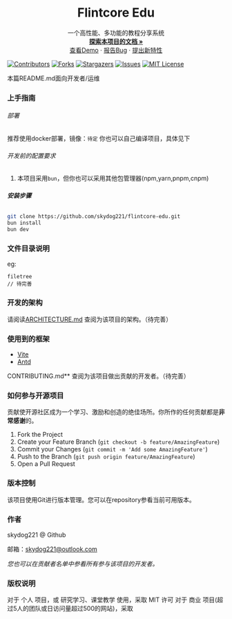   <h1 align="center">Flintcore Edu</h1>

<p align="center">
  <p align="center">
    一个高性能、多功能的教程分享系统
    <br />
    <a href="https://github.com/skydog221/flintcore-edu"><strong>探索本项目的文档 »</strong></a>
    <br />
    <a href="https://github.com/skydog221/flintcore-edu">查看Demo</a>
    ·
    <a href="https://github.com/skydog221/flintcore-edu/issues">报告Bug</a>
    ·
    <a href="https://github.com/skydog221/flintcore-edu/issues">提出新特性</a>
  </p>
</p>

[![Contributors][contributors-shield]][contributors-url]
[![Forks][forks-shield]][forks-url]
[![Stargazers][stars-shield]][stars-url]
[![Issues][issues-shield]][issues-url]
[![MIT License][license-shield]][license-url]

本篇README.md面向开发者/运维

### 上手指南

###### 部署

推荐使用docker部署，镜像：`待定`
你也可以自己编译项目，具体见下

###### 开发前的配置要求

1. 本项目采用`bun`，但你也可以采用其他包管理器(npm,yarn,pnpm,cnpm)

###### **安装步骤**

```sh
git clone https://github.com/skydog221/flintcore-edu.git
bun install
bun dev
```

### 文件目录说明

eg:

```
filetree
// 待完善

```

### 开发的架构

请阅读[ARCHITECTURE.md](https://github.com/skydog221/flintcore-edu/blob/master/ARCHITECTURE.md) 查阅为该项目的架构。（待完善）

### 使用到的框架

- [Vite](https://vite.dev/)
- [Antd](https://ant-design.antgroup.com/)

CONTRIBUTING.md\*\* 查阅为该项目做出贡献的开发者。（待完善）

### 如何参与开源项目

贡献使开源社区成为一个学习、激励和创造的绝佳场所。你所作的任何贡献都是**非常感谢**的。

1. Fork the Project
2. Create your Feature Branch (`git checkout -b feature/AmazingFeature`)
3. Commit your Changes (`git commit -m 'Add some AmazingFeature'`)
4. Push to the Branch (`git push origin feature/AmazingFeature`)
5. Open a Pull Request

### 版本控制

该项目使用Git进行版本管理。您可以在repository参看当前可用版本。

### 作者

skydog221 @ Github

邮箱：skydog221@outlook.com

_您也可以在贡献者名单中参看所有参与该项目的开发者。_

### 版权说明

对于 个人 项目，或 研究学习、课堂教学 使用，采取 MIT 许可
对于 商业 项目(超过5人的团队或日访问量超过500的网站)，采取

<!-- links -->

[your-project-path]: https://github.com/skydog221/flintcore-edu
[contributors-shield]: https://img.shields.io/github/contributors/skydog221/flintcore-edu.svg?style=flat-square
[contributors-url]: https://github.com/skydog221/flintcore-edu/graphs/contributors
[forks-shield]: https://img.shields.io/github/forks/skydog221/flintcore-edu.svg?style=flat-square
[forks-url]: https://github.com/skydog221/flintcore-edu/network/members
[stars-shield]: https://img.shields.io/github/stars/skydog221/flintcore-edu.svg?style=flat-square
[stars-url]: https://github.com/skydog221/flintcore-edu/stargazers
[issues-shield]: https://img.shields.io/github/issues/skydog221/flintcore-edu.svg?style=flat-square
[issues-url]: https://img.shields.io/github/issues/skydog221/flintcore-edu.svg
[license-shield]: https://img.shields.io/github/license/skydog221/flintcore-edu.svg?style=flat-square
[license-url]: https://github.com/skydog221/flintcore-edu/blob/master/LICENSE.txt
[linkedin-shield]: https://img.shields.io/badge/-LinkedIn-black.svg?style=flat-square&logo=linkedin&colorB=555
